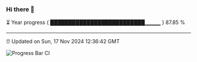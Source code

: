 ### Hi there 👋

⏳ Year progress { ██████████████████████████▁▁▁▁ } 87.85 %

---

⏰ Updated on Sun, 17 Nov 2024 12:36:42 GMT

![Progress Bar CI](https://github.com/liununu/liununu/workflows/Progress%20Bar%20CI/badge.svg)
